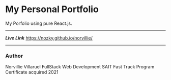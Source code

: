 # My Personal Portfolio


My Porfolio using pure React.js.

---
***Live Link***
https://nozky.github.io/norvillie/

---
### Author
Norvillie Villaruel
FullStack
Web Development SAIT Fast Track Program
Certificate acquired 2021